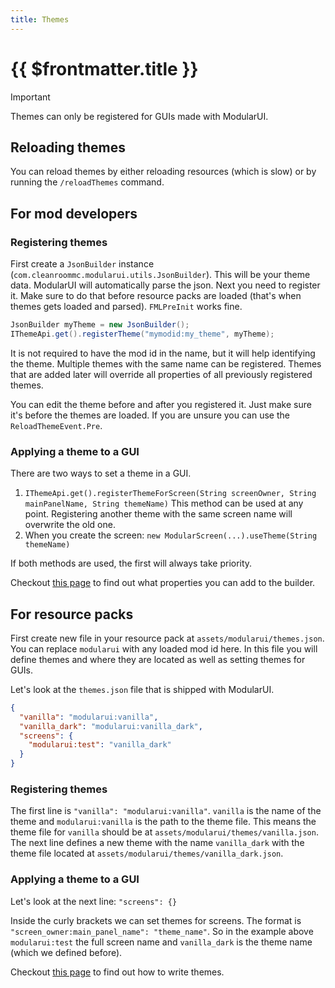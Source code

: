 ```yaml
---
title: Themes
---
```


# {{ $frontmatter.title }}

> [!IMPORTANT]
> Themes can only be registered for GUIs made with ModularUI.

## Reloading themes

You can reload themes by either reloading resources (which is slow) or by running the `/reloadThemes` command.

## For mod developers

### Registering themes

First create a `JsonBuilder` instance (`com.cleanroommc.modularui.utils.JsonBuilder`). This will be your theme data.
ModularUI will automatically parse the json.
Next you need to register it. Make sure to do that before resource packs are loaded (that's when themes gets loaded and
parsed). `FMLPreInit` works fine.

```java
JsonBuilder myTheme = new JsonBuilder();
IThemeApi.get().registerTheme("mymodid:my_theme", myTheme);
```

It is not required to have the mod id in the name, but it will help identifying the theme.
Multiple themes with the same name can be registered. Themes that are added later will override all properties of all
previously registered themes.

You can edit the theme before and after you registered it. Just make sure it's before the themes are loaded.
If you are unsure you can use the `ReloadThemeEvent.Pre`.

### Applying a theme to a GUI

There are two ways to set a theme in a GUI.

1. `IThemeApi.get().registerThemeForScreen(String screenOwner, String mainPanelName, String themeName)`
   This method can be used at any point. Registering another theme with the same screen name will overwrite the old one.
2. When you create the screen: `new ModularScreen(...).useTheme(String themeName)`

If both methods are used, the first will always take priority.

Checkout [this page](./json/theme.md) to find out what properties you can add to the builder.

## For resource packs

First create new file in your resource pack at `assets/modularui/themes.json`. You can replace `modularui` with any
loaded mod id here.
In this file you will define themes and where they are located as well as setting themes for GUIs.

Let's look at the `themes.json` file that is shipped with ModularUI.

```json
{
  "vanilla": "modularui:vanilla",
  "vanilla_dark": "modularui:vanilla_dark",
  "screens": {
    "modularui:test": "vanilla_dark"
  }
}
```

### Registering themes

The first line is `"vanilla": "modularui:vanilla"`. `vanilla` is the name of the theme and `modularui:vanilla` is the
path to the theme file.
This means the theme file for `vanilla` should be at `assets/modularui/themes/vanilla.json`.
The next line defines a new theme with the name `vanilla_dark` with the theme file located at
`assets/modularui/themes/vanilla_dark.json`.

### Applying a theme to a GUI

Let's look at the next line: `"screens": {}`

Inside the curly brackets we can set themes for screens. The format is `"screen_owner:main_panel_name": "theme_name"`.
So in the example above `modularui:test` the full screen name and `vanilla_dark` is the theme name (which we defined
before).

Checkout [this page](./json/theme.md) to find out how to write themes.
